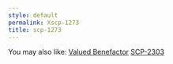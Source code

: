 ```yaml
---
style: default
permalink: Xscp-1273
title: scp-1273
---
```

You may also like:
[Valued Benefactor](http://scp-wiki.net/valued-benefactor)
[SCP-2303](http://scp-wiki.net/scp-2303)
